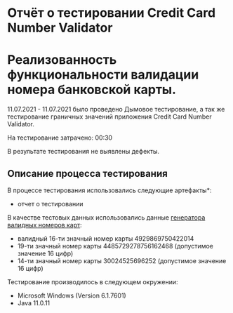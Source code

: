 # Отчёт о тестировании Credit Card Number Validator

# Реализованность функциональности валидации номера банковской карты.

11.07.2021 - 11.07.2021 было проведено Дымовое тестирование, а так же тестирование граничных значений приложения Credit Card Number Validator.

На тестирование затрачено: 00:30

В результате тестирования не выявлены дефекты.

## Описание процесса тестирования

В процессе тестирования использовались следующие артефакты*:
* отчет о тестировании


В качестве тестовых данных использовались данные [генератора валидных номеров карт](https://www.freeformatter.com/credit-card-number-generator-validator.html):
* валидный 16-ти значный номер карты 4929869750422014
* 19-ти значный номер карты 4485729278756162468 (допустимое значение 16 цифр)
* 14-ти значный номер карты 30024525696252 (допустимое значение 16 цифр)

Тестирование производилось в следующем окружении:
* Microsoft Windows (Version 6.1.7601)
* Java 11.0.11

